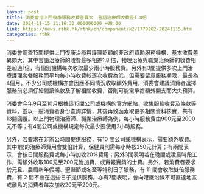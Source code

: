 ```yaml
---
layout: post
title: 消委會指上門復康服務收費差異大　言語治療師收費差1.8倍
date: 2024-11-15 11:16:32.000000000 +08:00
link: https://news.rthk.hk/rthk/ch/component/k2/1779282-20241115.htm
categories: rthk
---
```


消委會調查15間提供上門復康治療與護理照顧的非政府資助服務機構，基本收費差異頗大，其中言語治療師的收費最多相差1.8 倍，物理治療與職業治療師的收費相差超過1倍，有個別機構每次收取最少兩小時服務費。另外有3間提供多次上門治療護理套餐服務而平均每小時收費較逐次收費為低，但需要留意服務期限，最長為4個月。不少公司或機構亦會因應不同情況收取額外費用，消委會建議消費者選擇服務前必須仔細閱讀條款及了解相關收費，否則可能需承擔額外開支而大失預算。

消委會今年9月至10月根據這15間公司或機構的官方網站，收集服務收費及條款等資料，並以一般消費者身份查詢詳情，其後再致函索取更多相關資料核實，共有13間回覆。以上門物理治療師、職業治療師為例，每小時服務費由900元至2000元不等；有4間公司或機構規定每次最少要使用2小時服務。

另外，若要求在非辦公時間提供服務，有10 間公司或機構表示，需要額外收費。其中1間的治療師費用會雙倍計算，保健員則需每小時按250元計算；有兩間表示，會按日間服務費或每小時加收20%費用；另外3間表明若在晚間或凌晨時段工作，需額外收取100元至200元附加費，或實報實銷的士費。另外，若消費者要求於元旦、農曆新年假期、聖誕節或冬至等特別日子服務，有 11 間會收取雙倍服務費，有 2 間不會在這些日子提供服務。亦有7間表明，會向港鐵沿線不可直達地區或離島的消費者每次加收20元至200元。

